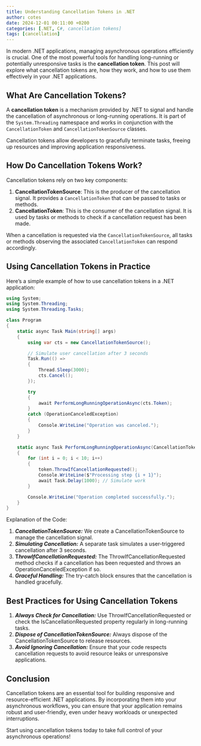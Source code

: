 ```yaml
---
title: Understanding Cancellation Tokens in .NET
author: cotes
date: 2024-12-01 00:11:00 +0200
categories: [.NET, C#, cancellation tokens]
tags: [cancellation]
---
```


In modern .NET applications, managing asynchronous operations efficiently is crucial. One of the most powerful tools for handling long-running or potentially unresponsive tasks is the **cancellation token**. This post will explore what cancellation tokens are, how they work, and how to use them effectively in your .NET applications.

## What Are Cancellation Tokens?

A **cancellation token** is a mechanism provided by .NET to signal and handle the cancellation of asynchronous or long-running operations. It is part of the `System.Threading` namespace and works in conjunction with the `CancellationToken` and `CancellationTokenSource` classes.

Cancellation tokens allow developers to gracefully terminate tasks, freeing up resources and improving application responsiveness.

## How Do Cancellation Tokens Work?

Cancellation tokens rely on two key components:

1. **CancellationTokenSource**: This is the producer of the cancellation signal. It provides a `CancellationToken` that can be passed to tasks or methods.
2. **CancellationToken**: This is the consumer of the cancellation signal. It is used by tasks or methods to check if a cancellation request has been made.

When a cancellation is requested via the `CancellationTokenSource`, all tasks or methods observing the associated `CancellationToken` can respond accordingly.

## Using Cancellation Tokens in Practice

Here’s a simple example of how to use cancellation tokens in a .NET application:

```csharp
using System;
using System.Threading;
using System.Threading.Tasks;

class Program
{
    static async Task Main(string[] args)
    {
        using var cts = new CancellationTokenSource();

        // Simulate user cancellation after 3 seconds
        Task.Run(() =>
        {
            Thread.Sleep(3000);
            cts.Cancel();
        });

        try
        {
            await PerformLongRunningOperationAsync(cts.Token);
        }
        catch (OperationCanceledException)
        {
            Console.WriteLine("Operation was canceled.");
        }
    }

    static async Task PerformLongRunningOperationAsync(CancellationToken token)
    {
        for (int i = 0; i < 10; i++)
        {
            token.ThrowIfCancellationRequested();
            Console.WriteLine($"Processing step {i + 1}");
            await Task.Delay(1000); // Simulate work
        }

        Console.WriteLine("Operation completed successfully.");
    }
}
```

Explanation of the Code:

1. ***CancellationTokenSource:*** We create a CancellationTokenSource to manage the cancellation signal.
2. ***Simulating Cancellation:*** A separate task simulates a user-triggered cancellation after 3 seconds. 
3. **T*hrowIfCancellationRequested:*** The ThrowIfCancellationRequested method checks if a cancellation has been requested and throws an OperationCanceledException if so.
4. ***Graceful Handling:*** The try-catch block ensures that the cancellation is handled gracefully.

## Best Practices for Using Cancellation Tokens
1. ***Always Check for Cancellation:*** Use ThrowIfCancellationRequested or check the IsCancellationRequested property regularly in long-running tasks.
2. ***Dispose of CancellationTokenSource:*** Always dispose of the CancellationTokenSource to release resources.
3. ***Avoid Ignoring Cancellation:*** Ensure that your code respects cancellation requests to avoid resource leaks or unresponsive applications.

## Conclusion
Cancellation tokens are an essential tool for building responsive and resource-efficient .NET applications. By incorporating them into your asynchronous workflows, you can ensure that your application remains robust and user-friendly, even under heavy workloads or unexpected interruptions.

Start using cancellation tokens today to take full control of your asynchronous operations! 
